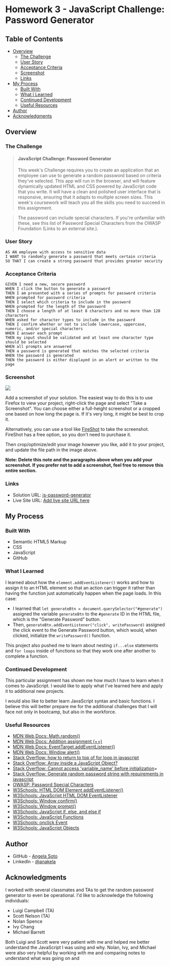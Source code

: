 # Homework 3 - JavaScript Challenge: Password Generator

## Table of Contents

- [Overview](#overview)
  - [The Challenge](#the-challenge)
  - [User Story](#user-story)
  - [Acceptance Criteria](#acceptance-criteria)
  - [Screenshot](#screenshot)
  - [Links](#links)
- [My Process](#my-process)
  - [Built With](#built-with)
  - [What I Learned](#what-i-learned)
  - [Continued Development](#continued-development)
  - [Useful Resources](#useful-resources)
- [Author](#author)
- [Acknowledgments](#acknowledgments)

## Overview

### The Challenge

> #### JavaScript Challenge: Password Generator
> This week's Challenge requires you to create an application that an employee can use to generate a random password based on criteria they've selected. This app will run in the browser, and will feature dynamically updated HTML and CSS powered by JavaScript code that you write. It will have a clean and polished user interface that is responsive, ensuring that it adapts to multiple screen sizes. This week's coursework will teach you all the skills you need to succeed in this assignment.

> The password can include special characters. If you're unfamiliar with these, see this list of Password Special Characters from the OWASP Foundation (Links to an external site.).

### User Story

```
AS AN employee with access to sensitive data
I WANT to randomly generate a password that meets certain criteria
SO THAT I can create a strong password that provides greater security
```
### Acceptance Criteria

```
GIVEN I need a new, secure password
WHEN I click the button to generate a password
THEN I am presented with a series of prompts for password criteria
WHEN prompted for password criteria
THEN I select which criteria to include in the password
WHEN prompted for the length of the password
THEN I choose a length of at least 8 characters and no more than 128 characters
WHEN asked for character types to include in the password
THEN I confirm whether or not to include lowercase, uppercase, numeric, and/or special characters
WHEN I answer each prompt
THEN my input should be validated and at least one character type should be selected
WHEN all prompts are answered
THEN a password is generated that matches the selected criteria
WHEN the password is generated
THEN the password is either displayed in an alert or written to the page
```

### Screenshot

![](./screenshot.jpg)

Add a screenshot of your solution. The easiest way to do this is to use Firefox to view your project, right-click the page and select "Take a Screenshot". You can choose either a full-height screenshot or a cropped one based on how long the page is. If it's very long, it might be best to crop it.

Alternatively, you can use a tool like [FireShot](https://getfireshot.com/) to take the screenshot. FireShot has a free option, so you don't need to purchase it.

Then crop/optimize/edit your image however you like, add it to your project, and update the file path in the image above.

**Note: Delete this note and the paragraphs above when you add your screenshot. If you prefer not to add a screenshot, feel free to remove this entire section.**

### Links

- Solution URL: [js-password-generator](https://github.com/anakela/js-password-generator)
- Live Site URL: [Add live site URL here](https://your-live-site-url.com)

## My Process

### Built With

- Semantic HTML5 Markup
- CSS
- JavaScript
- GitHub

### What I Learned

I learned about how the `element.addEventListener()` works and how to assign it to an HTML element so that an action can trigger it rather than having the function just automatically happen when the page loads.  In this case:

- I learned that `let generateBtn = document.querySelector("#generate")` assigned the variable `generateBtn` to the `#generate` ID in the HTML file, which is the "Generate Password" button.
- Then, `generateBtn.addEventListener("click", writePassword)` assigned the click event to the Generate Password button, which would, when clicked, initialize the `writePassword()` function.

This project also pushed me to learn about nesting `if...else` statements and `for loops` inside of functions so that they work one after another to complete a function.

### Continued Development

This particular assignment has shown me how much I have to learn when it comes to JavaScript.  I would like to apply what I've learned here and apply it to additional new projects.

I would also like to better learn JavaScript syntax and basic functions.  I believe this will better prepare me for the additional challenges that I will face not only in bootcamp, but also in the workforce.

### Useful Resources

- [MDN Web Docs: Math.random()](https://developer.mozilla.org/en-US/docs/Web/JavaScript/Reference/Global_Objects/Math/random)
- [MDN Web Docs: Addition assignment (+=)](https://developer.mozilla.org/en-US/docs/Web/JavaScript/Reference/Operators/Addition_assignment)
- [MDN Web Docs: EventTarget.addEventListener()](https://developer.mozilla.org/en-US/docs/Web/API/EventTarget/addEventListener)
- [MDN Web Docs: Window alert()](https://developer.mozilla.org/en-US/docs/Web/API/Window/alert)
- [Stack Overflow: how to return to top of for loop in javascript](https://stackoverflow.com/questions/3927136/how-to-return-to-top-of-for-loop-in-javascript)
- [Stack Overflow: Array inside a JavaScript Object?](https://stackoverflow.com/questions/1828924/array-inside-a-javascript-object)
- [Stack Overflow: Cannot access 'variable_name' before initialization](https://stackoverflow.com/questions/56318460/cannot-access-variable-name-before-initialization)+
- [Stack Overflow: Generate random password string with requirements in javascript](https://stackoverflow.com/questions/9719570/generate-random-password-string-with-requirements-in-javascript)
- [OWASP: Password Special Characters](https://owasp.org/www-community/password-special-characters)
- [W3Schools: HTML DOM Element addEventListener()](https://www.w3schools.com/jsref/met_element_addeventlistener.asp)
- [W3Schools: JavaScript HTML DOM EventListener](https://www.w3schools.com/js/js_htmldom_eventlistener.asp)
- [W3Schools: Window confirm()](https://www.w3schools.com/jsref/met_win_confirm.asp)
- [W3Schools: Window prompt()](https://www.w3schools.com/jsref/met_win_prompt.asp)
- [W3Schools: JavaScript if, else, and else if](https://www.w3schools.com/js/js_if_else.asp)
- [W3Schools: JavaScript Functions](https://www.w3schools.com/js/js_functions.asp)
- [W3Schools: onclick Event](https://www.w3schools.com/jsref/event_onclick.asp)
- [W3Schools: JavaScript Objects](https://www.w3schools.com/js/js_objects.asp)

## Author

- GitHub - [Angela Soto](https://github.com/anakela)
- LinkedIn - [@anakela](https://www.linkedin.com/in/anakela/)

## Acknowledgments

I worked with several classmates and TAs to get the random password generator to even be operational.  I'd like to acknowledge the following individuals:

- Luigi Campbell (TA)
- Scott Nelson (TA)
- Nolan Spence
- Ivy Chang
- Michael Barrett

Both Luigi and Scott were very patient with me and helped me better understand the JavaScript I was using and why.  Nolan, Ivy, and Michael were also very helpful by working with me and comparing notes to understand what was going on and 